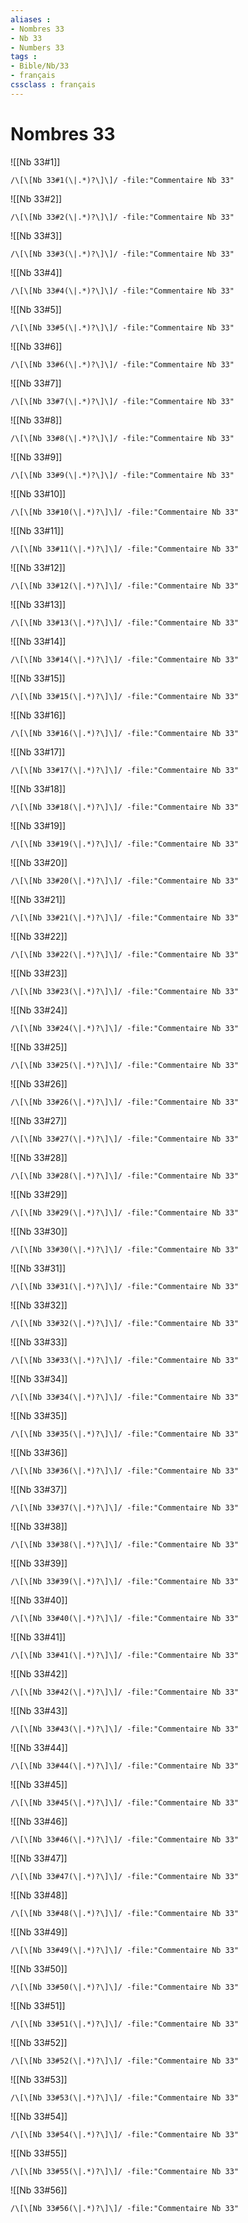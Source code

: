 ```yaml
---
aliases : 
- Nombres 33
- Nb 33
- Numbers 33
tags : 
- Bible/Nb/33
- français
cssclass : français
---
```


# Nombres 33

![[Nb 33#1]]

```query
/\[\[Nb 33#1(\|.*)?\]\]/ -file:"Commentaire Nb 33"
```

![[Nb 33#2]]

```query
/\[\[Nb 33#2(\|.*)?\]\]/ -file:"Commentaire Nb 33"
```

![[Nb 33#3]]

```query
/\[\[Nb 33#3(\|.*)?\]\]/ -file:"Commentaire Nb 33"
```

![[Nb 33#4]]

```query
/\[\[Nb 33#4(\|.*)?\]\]/ -file:"Commentaire Nb 33"
```

![[Nb 33#5]]

```query
/\[\[Nb 33#5(\|.*)?\]\]/ -file:"Commentaire Nb 33"
```

![[Nb 33#6]]

```query
/\[\[Nb 33#6(\|.*)?\]\]/ -file:"Commentaire Nb 33"
```

![[Nb 33#7]]

```query
/\[\[Nb 33#7(\|.*)?\]\]/ -file:"Commentaire Nb 33"
```

![[Nb 33#8]]

```query
/\[\[Nb 33#8(\|.*)?\]\]/ -file:"Commentaire Nb 33"
```

![[Nb 33#9]]

```query
/\[\[Nb 33#9(\|.*)?\]\]/ -file:"Commentaire Nb 33"
```

![[Nb 33#10]]

```query
/\[\[Nb 33#10(\|.*)?\]\]/ -file:"Commentaire Nb 33"
```

![[Nb 33#11]]

```query
/\[\[Nb 33#11(\|.*)?\]\]/ -file:"Commentaire Nb 33"
```

![[Nb 33#12]]

```query
/\[\[Nb 33#12(\|.*)?\]\]/ -file:"Commentaire Nb 33"
```

![[Nb 33#13]]

```query
/\[\[Nb 33#13(\|.*)?\]\]/ -file:"Commentaire Nb 33"
```

![[Nb 33#14]]

```query
/\[\[Nb 33#14(\|.*)?\]\]/ -file:"Commentaire Nb 33"
```

![[Nb 33#15]]

```query
/\[\[Nb 33#15(\|.*)?\]\]/ -file:"Commentaire Nb 33"
```

![[Nb 33#16]]

```query
/\[\[Nb 33#16(\|.*)?\]\]/ -file:"Commentaire Nb 33"
```

![[Nb 33#17]]

```query
/\[\[Nb 33#17(\|.*)?\]\]/ -file:"Commentaire Nb 33"
```

![[Nb 33#18]]

```query
/\[\[Nb 33#18(\|.*)?\]\]/ -file:"Commentaire Nb 33"
```

![[Nb 33#19]]

```query
/\[\[Nb 33#19(\|.*)?\]\]/ -file:"Commentaire Nb 33"
```

![[Nb 33#20]]

```query
/\[\[Nb 33#20(\|.*)?\]\]/ -file:"Commentaire Nb 33"
```

![[Nb 33#21]]

```query
/\[\[Nb 33#21(\|.*)?\]\]/ -file:"Commentaire Nb 33"
```

![[Nb 33#22]]

```query
/\[\[Nb 33#22(\|.*)?\]\]/ -file:"Commentaire Nb 33"
```

![[Nb 33#23]]

```query
/\[\[Nb 33#23(\|.*)?\]\]/ -file:"Commentaire Nb 33"
```

![[Nb 33#24]]

```query
/\[\[Nb 33#24(\|.*)?\]\]/ -file:"Commentaire Nb 33"
```

![[Nb 33#25]]

```query
/\[\[Nb 33#25(\|.*)?\]\]/ -file:"Commentaire Nb 33"
```

![[Nb 33#26]]

```query
/\[\[Nb 33#26(\|.*)?\]\]/ -file:"Commentaire Nb 33"
```

![[Nb 33#27]]

```query
/\[\[Nb 33#27(\|.*)?\]\]/ -file:"Commentaire Nb 33"
```

![[Nb 33#28]]

```query
/\[\[Nb 33#28(\|.*)?\]\]/ -file:"Commentaire Nb 33"
```

![[Nb 33#29]]

```query
/\[\[Nb 33#29(\|.*)?\]\]/ -file:"Commentaire Nb 33"
```

![[Nb 33#30]]

```query
/\[\[Nb 33#30(\|.*)?\]\]/ -file:"Commentaire Nb 33"
```

![[Nb 33#31]]

```query
/\[\[Nb 33#31(\|.*)?\]\]/ -file:"Commentaire Nb 33"
```

![[Nb 33#32]]

```query
/\[\[Nb 33#32(\|.*)?\]\]/ -file:"Commentaire Nb 33"
```

![[Nb 33#33]]

```query
/\[\[Nb 33#33(\|.*)?\]\]/ -file:"Commentaire Nb 33"
```

![[Nb 33#34]]

```query
/\[\[Nb 33#34(\|.*)?\]\]/ -file:"Commentaire Nb 33"
```

![[Nb 33#35]]

```query
/\[\[Nb 33#35(\|.*)?\]\]/ -file:"Commentaire Nb 33"
```

![[Nb 33#36]]

```query
/\[\[Nb 33#36(\|.*)?\]\]/ -file:"Commentaire Nb 33"
```

![[Nb 33#37]]

```query
/\[\[Nb 33#37(\|.*)?\]\]/ -file:"Commentaire Nb 33"
```

![[Nb 33#38]]

```query
/\[\[Nb 33#38(\|.*)?\]\]/ -file:"Commentaire Nb 33"
```

![[Nb 33#39]]

```query
/\[\[Nb 33#39(\|.*)?\]\]/ -file:"Commentaire Nb 33"
```

![[Nb 33#40]]

```query
/\[\[Nb 33#40(\|.*)?\]\]/ -file:"Commentaire Nb 33"
```

![[Nb 33#41]]

```query
/\[\[Nb 33#41(\|.*)?\]\]/ -file:"Commentaire Nb 33"
```

![[Nb 33#42]]

```query
/\[\[Nb 33#42(\|.*)?\]\]/ -file:"Commentaire Nb 33"
```

![[Nb 33#43]]

```query
/\[\[Nb 33#43(\|.*)?\]\]/ -file:"Commentaire Nb 33"
```

![[Nb 33#44]]

```query
/\[\[Nb 33#44(\|.*)?\]\]/ -file:"Commentaire Nb 33"
```

![[Nb 33#45]]

```query
/\[\[Nb 33#45(\|.*)?\]\]/ -file:"Commentaire Nb 33"
```

![[Nb 33#46]]

```query
/\[\[Nb 33#46(\|.*)?\]\]/ -file:"Commentaire Nb 33"
```

![[Nb 33#47]]

```query
/\[\[Nb 33#47(\|.*)?\]\]/ -file:"Commentaire Nb 33"
```

![[Nb 33#48]]

```query
/\[\[Nb 33#48(\|.*)?\]\]/ -file:"Commentaire Nb 33"
```

![[Nb 33#49]]

```query
/\[\[Nb 33#49(\|.*)?\]\]/ -file:"Commentaire Nb 33"
```

![[Nb 33#50]]

```query
/\[\[Nb 33#50(\|.*)?\]\]/ -file:"Commentaire Nb 33"
```

![[Nb 33#51]]

```query
/\[\[Nb 33#51(\|.*)?\]\]/ -file:"Commentaire Nb 33"
```

![[Nb 33#52]]

```query
/\[\[Nb 33#52(\|.*)?\]\]/ -file:"Commentaire Nb 33"
```

![[Nb 33#53]]

```query
/\[\[Nb 33#53(\|.*)?\]\]/ -file:"Commentaire Nb 33"
```

![[Nb 33#54]]

```query
/\[\[Nb 33#54(\|.*)?\]\]/ -file:"Commentaire Nb 33"
```

![[Nb 33#55]]

```query
/\[\[Nb 33#55(\|.*)?\]\]/ -file:"Commentaire Nb 33"
```

![[Nb 33#56]]

```query
/\[\[Nb 33#56(\|.*)?\]\]/ -file:"Commentaire Nb 33"
```


